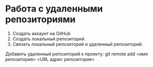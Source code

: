 # Работа с удаленными репозиториями
1. Создать аккаунт на GitHub
2. Создать локальный репозиторий.
3. Связать локальный репозиторий и удаленный репозиторий.

Добавить удаленный репозиторий к проекту:
git remote add <имя репозитория> <URL адрес репозитория>

